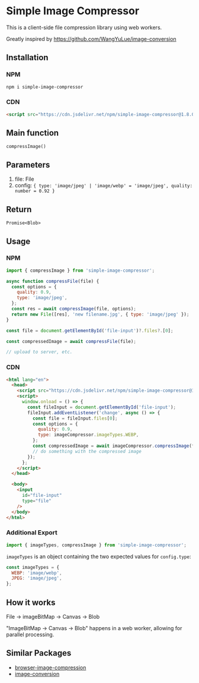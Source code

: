 # Simple Image Compressor

This is a client-side file compression library using web workers.

Greatly inspired by https://github.com/WangYuLue/image-conversion

## Installation

### NPM

```sh
npm i simple-image-compressor
```

### CDN

```html
<script src="https://cdn.jsdelivr.net/npm/simple-image-compressor@1.8.0/dist/simple-image-compressor-min.js"></script>
```

## Main function

`compressImage()`

## Parameters

1. file: File
2. config: `{ type: 'image/jpeg' | 'image/webp' = 'image/jpeg', quality: number = 0.92 }`

## Return

`Promise<Blob>`

## Usage

### NPM

```js
import { compressImage } from 'simple-image-compressor';

async function compressFile(file) {
  const options = {
    quality: 0.9,
    type: 'image/jpeg',
  };
  const res = await compressImage(file, options);
  return new File([res], 'new filename.jpg', { type: 'image/jpeg' });
}

const file = document.getElementById('file-input')?.files?.[0];

const compressedImage = await compressFile(file);

// upload to server, etc.
```

### CDN

```html
<html lang="en">
  <head>
    <script src="https://cdn.jsdelivr.net/npm/simple-image-compressor@1.8.0/dist/simple-image-compressor-min.js"></script>
    <script>
      window.onload = () => {
        const fileInput = document.getElementById('file-input');
        fileInput.addEventListener('change', async () => {
          const file = fileInput.files[0];
          const options = {
            quality: 0.9,
            type: imageCompressor.imageTypes.WEBP,
          };
          const compressedImage = await imageCompressor.compressImage(file, options);
          // do something with the compressed image
        });
      };
    </script>
  </head>

  <body>
    <input
      id="file-input"
      type="file"
    />
  </body>
</html>
```

### Additional Export

```js
import { imageTypes, compressImage } from 'simple-image-compressor';
```

`imageTypes` is an object containing the two expected values for `config.type`:

```js
const imageTypes = {
  WEBP: 'image/webp',
  JPEG: 'image/jpeg',
};
```

## How it works

File -> imageBitMap -> Canvas -> Blob

"ImageBitMap -> Canvas -> Blob" happens in a web worker, allowing for parallel processing.

## Similar Packages

- [browser-image-compression](https://www.npmjs.com/package/browser-image-compression)
- [image-conversion](https://www.npmjs.com/package/image-conversion)
